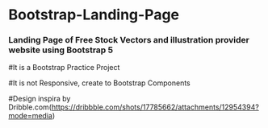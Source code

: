# Bootstrap-Landing-Page

### Landing Page of Free Stock Vectors and illustration provider website using Bootstrap 5 <br>

#It is a Bootstrap Practice Project <br>

#It is not Responsive, create to Bootstrap Components <br>

#Design inspira by Dribble.com(https://dribbble.com/shots/17785662/attachments/12954394?mode=media) <br>
